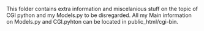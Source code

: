 This folder contains extra information and miscelanious stuff on the topic of CGI python and my Models.py to be disregarded. All my Main information on Models.py and CGI.pyhton can be located in public_html/cgi-bin. 
